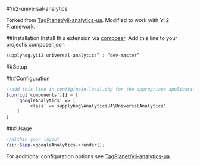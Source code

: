 #Yii2-universal-analytics

Forked from [TagPlanet/yii-analytics-ua](https://github.com/TagPlanet/yii-analytics-ua). Modified to work with Yii2 Framework.

##Installation
Install this extension via [composer](http://getcomposer.org/download). Add this line to your project’s composer.json

```php
supplyhog/yii2-universal-analytics” : “dev-master”
```

##Setup

###Configuration

```php
//add this line in config/main-local.php for the appropriate application
$config[‘components’][] = [
    ‘googleAnalytics’ => [
        ‘class’ => supplyhog\AnalyticsUA\UniversalAnalytics’
    ]
]
```

###Usage

```php
//Within your layout
Yii::$app->googleAnalytics->render();
```

For additional configuration options see [TagPlanet/yii-analytics-ua](https://github.com/TagPlanet/yii-analytics-ua).
